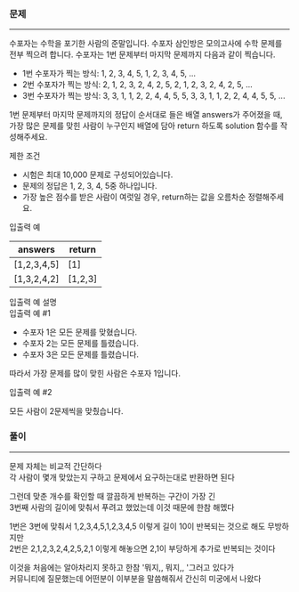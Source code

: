 ### 문제
***
수포자는 수학을 포기한 사람의 준말입니다. 수포자 삼인방은 모의고사에 수학 문제를 전부 찍으려 합니다. 수포자는 1번 문제부터 마지막 문제까지 다음과 같이 찍습니다.

* 1번 수포자가 찍는 방식: 1, 2, 3, 4, 5, 1, 2, 3, 4, 5, ...
* 2번 수포자가 찍는 방식: 2, 1, 2, 3, 2, 4, 2, 5, 2, 1, 2, 3, 2, 4, 2, 5, ...
* 3번 수포자가 찍는 방식: 3, 3, 1, 1, 2, 2, 4, 4, 5, 5, 3, 3, 1, 1, 2, 2, 4, 4, 5, 5, ...

1번 문제부터 마지막 문제까지의 정답이 순서대로 들은 배열 answers가 주어졌을 때, 가장 많은 문제를 맞힌 사람이 누구인지 배열에 담아 return 하도록 solution 함수를 작성해주세요.

제한 조건
* 시험은 최대 10,000 문제로 구성되어있습니다.
* 문제의 정답은 1, 2, 3, 4, 5중 하나입니다.
* 가장 높은 점수를 받은 사람이 여럿일 경우, return하는 값을 오름차순 정렬해주세요.

입출력 예

| answers     | 	return  |
|-------------|----------|
| [1,2,3,4,5] | 	[1]     |
| [1,3,2,4,2] | 	[1,2,3] |

입출력 예 설명  
입출력 예 #1  

* 수포자 1은 모든 문제를 맞혔습니다.
* 수포자 2는 모든 문제를 틀렸습니다.
* 수포자 3은 모든 문제를 틀렸습니다.  

따라서 가장 문제를 많이 맞힌 사람은 수포자 1입니다.

입출력 예 #2  
  
모든 사람이 2문제씩을 맞췄습니다.

### 풀이
***
문제 자체는 비교적 간단하다  
각 사람이 몇개 맞았는지 구하고 문제에서 요구하는대로 반환하면 된다  
  
그런데 맞춘 개수를 확인할 때 깔끔하게 반복하는 구간이 가장 긴  
3번째 사람의 길이에 맞춰서 푸려고 했었는데 이것 때문에 한참 해멨다  
  
1번은 3번에 맞춰서 1,2,3,4,5,1,2,3,4,5 이렇게 길이 10이 반복되는 것으로 해도 무방하지만  
2번은 2,1,2,3,2,4,2,5,2,1 이렇게 해놓으면 2,1이 부당하게 추가로 반복되는 것이다    

이것을 처음에는 알아차리지 못하고 한참 '뭐지,, 뭐지,, '그러고 있다가  
커뮤니티에 질문했는데 어떤분이 이부분을 말씀해줘서 간신히 미궁에서 나왔다  
